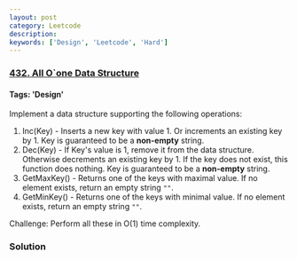 ```yaml
---
layout: post
category: Leetcode
description: 
keywords: ['Design', 'Leetcode', 'Hard']
---
```

### [432. All O`one Data Structure](https://leetcode.com/problems/all-oone-data-structure)

#### Tags: 'Design'

<div class="content__u3I1 question-content__JfgR"><div><p>Implement a data structure supporting the following operations:</p>
<p>
</p><ol>
<li>Inc(Key) - Inserts a new key <key> with value 1. Or increments an existing key by 1. Key is guaranteed to be a <b>non-empty</b> string.</key></li>
<li>Dec(Key) - If Key's value is 1, remove it from the data structure. Otherwise decrements an existing key by 1. If the key does not exist, this function does nothing. Key is guaranteed to be a <b>non-empty</b> string.</li>
<li>GetMaxKey() - Returns one of the keys with maximal value. If no element exists, return an empty string <code>""</code>.</li>
<li>GetMinKey() - Returns one of the keys with minimal value. If no element exists, return an empty string <code>""</code>.</li>
</ol>
<p></p>
<p>
Challenge: Perform all these in O(1) time complexity.
</p></div></div>

### Solution
